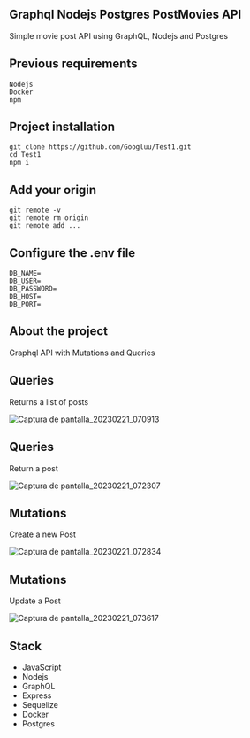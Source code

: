 ## Graphql Nodejs Postgres PostMovies API

Simple movie post API using GraphQL, Nodejs and Postgres

## Previous requirements

```
Nodejs
Docker
npm
```

## Project installation

```
git clone https://github.com/Googluu/Test1.git
cd Test1
npm i
```

## Add your origin

```
git remote -v
git remote rm origin
git remote add ...
```

## Configure the .env file

```
DB_NAME=
DB_USER=
DB_PASSWORD=
DB_HOST=
DB_PORT=
```

## About the project

Graphql API with Mutations and Queries

## Queries

Returns a list of posts

![Captura de pantalla_20230221_070913](https://user-images.githubusercontent.com/99292913/220342575-4a4dda7d-006a-44c3-9ee2-8335d25d6d2a.png)

## Queries

Return a post

![Captura de pantalla_20230221_072307](https://user-images.githubusercontent.com/99292913/220344060-5420cd5e-8400-425b-928d-15735f4ab3ad.png)

## Mutations

Create a new Post

![Captura de pantalla_20230221_072834](https://user-images.githubusercontent.com/99292913/220345159-f0e20948-8487-42fd-85cf-cb8c64f22617.png)

## Mutations

Update a Post

![Captura de pantalla_20230221_073617](https://user-images.githubusercontent.com/99292913/220346661-9a6b0fc3-97fb-41a1-ae27-69c8e9ec2909.png)

## Stack

- JavaScript
- Nodejs
- GraphQL
- Express
- Sequelize
- Docker
- Postgres
